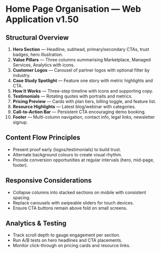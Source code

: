 # Home Page Organisation — Web Application v1.50

## Structural Overview
1. **Hero Section** — Headline, subhead, primary/secondary CTAs, trust badges, hero illustration.
2. **Value Pillars** — Three columns summarising Marketplace, Managed Services, Analytics with icons.
3. **Customer Logos** — Carousel of partner logos with optional filter by industry.
4. **Case Study Spotlight** — Feature one story with metric highlights and CTA.
5. **How It Works** — Three-step timeline with icons and supporting copy.
6. **Testimonials** — Rotating quotes with portraits and metrics.
7. **Pricing Preview** — Cards with plan tiers, billing toggle, and feature list.
8. **Resource Highlights** — Latest blog/webinar with categories.
9. **Call-to-Action Bar** — Persistent CTA encouraging demo booking.
10. **Footer** — Multi-column navigation, contact info, legal links, newsletter signup.

## Content Flow Principles
- Present proof early (logos/testimonials) to build trust.
- Alternate background colours to create visual rhythm.
- Provide conversion opportunities at regular intervals (hero, mid-page, footer).

## Responsive Considerations
- Collapse columns into stacked sections on mobile with consistent spacing.
- Replace carousels with swipeable sliders for touch devices.
- Ensure CTA buttons remain above fold on small screens.

## Analytics & Testing
- Track scroll depth to gauge engagement per section.
- Run A/B tests on hero headlines and CTA placements.
- Monitor click-through on pricing cards and resource links.
